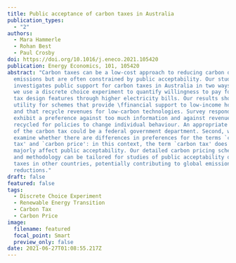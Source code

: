 ```yaml
---
title: Public acceptance of carbon taxes in Australia
publication_types:
  - "2"
authors:
  - Mara Hammerle
  - Rohan Best
  - Paul Crosby
doi: https://doi.org/10.1016/j.eneco.2021.105420
publication: Energy Economics, 101, 105420
abstract: "Carbon taxes can be a low-cost approach to reducing carbon dioxide
  emissions but are often constrained by public acceptability. Our study
  investigates public support for carbon taxes in Australia in two ways. First,
  we use a discrete choice experiment to quantify willingness to pay for carbon
  tax design features through higher electricity bills. Our results show higher
  utility for schemes that provide \ffinancial support to low-income households
  and that recycle revenues for low-carbon technologies. Survey respondents
  exhibit a preference against too much information and against revenues being
  recycled for policies to change individual behaviour. An appropriate manager
  of the carbon tax could be a federal government department. Second, we also
  examine whether there are differences in preferences for the terms `carbon
  tax' and `carbon price': in this context, the term `carbon tax' does not
  majorly affect public acceptability. Our detailed carbon pricing scheme design
  and methodology can be tailored for studies of public acceptability of carbon
  taxes in other countries, potentially contributing to global emissions
  reductions."
draft: false
featured: false
tags:
  - Discrete Choice Experiment
  - Renewable Energy Transition
  - Carbon Tax
  - Carbon Price
image:
  filename: featured
  focal_point: Smart
  preview_only: false
date: 2021-06-27T01:08:55.217Z
---
```

